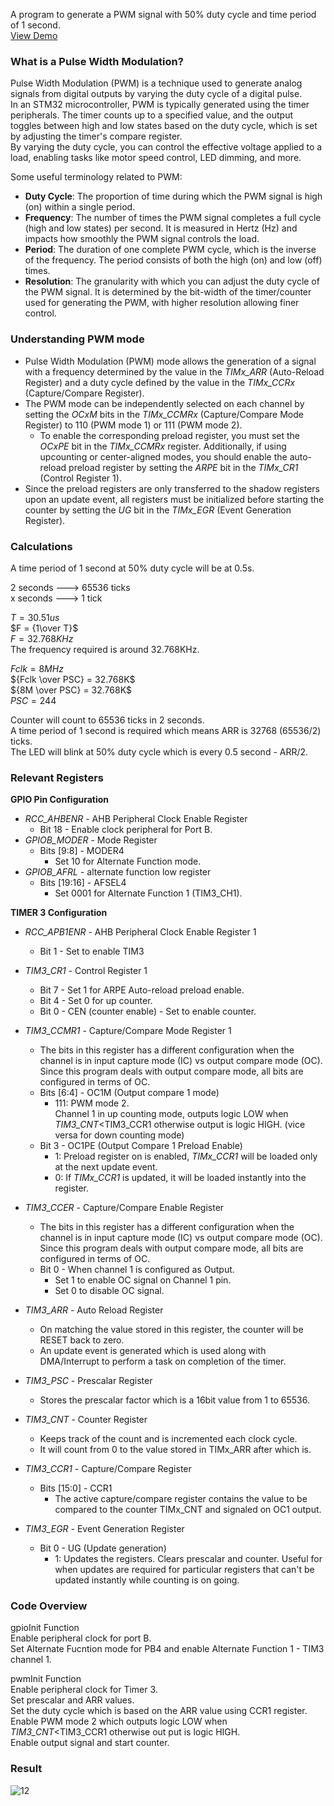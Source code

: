 A program to generate a PWM signal with 50% duty cycle and time period of 1 second.   
[View Demo](https://youtu.be/p4pt5MOWSSw)  
### What is a Pulse Width Modulation?
Pulse Width Modulation (PWM) is a technique used to generate analog signals from digital outputs by varying the duty cycle of a digital pulse.             
In an STM32 microcontroller, PWM is typically generated using the timer peripherals. 
The timer counts up to a specified value, and the output toggles between high and low states based on the duty cycle, which is set by adjusting the timer's compare register.          
By varying the duty cycle, you can control the effective voltage applied to a load, enabling tasks like motor speed control, LED dimming, and more.         
         
Some useful terminology related to PWM:                      
- **Duty Cycle**: The proportion of time during which the PWM signal is high (on) within a single period.                                   
- **Frequency**: The number of times the PWM signal completes a full cycle (high and low states) per second. It is measured in Hertz (Hz) and impacts how smoothly the PWM signal controls the load.                            
- **Period**: The duration of one complete PWM cycle, which is the inverse of the frequency. The period consists of both the high (on) and low (off) times.                 
- **Resolution**: The granularity with which you can adjust the duty cycle of the PWM signal. It is determined by the bit-width of the timer/counter used for generating the PWM, with higher resolution allowing finer control.
            
### Understanding PWM mode                         
- Pulse Width Modulation (PWM) mode allows the generation of a signal with a frequency determined by the value in the _TIMx_ARR_ (Auto-Reload Register) and a duty cycle defined by the value in the _TIMx_CCRx_ (Capture/Compare Register).                                                    
- The PWM mode can be independently selected on each channel by setting the _OCxM_ bits in the _TIMx_CCMRx_ (Capture/Compare Mode Register) to 110 (PWM mode 1) or 111 (PWM mode 2).                                         
    - To enable the corresponding preload register, you must set the _OCxPE_ bit in the _TIMx_CCMRx_ register. Additionally, if using upcounting or center-aligned modes, you should enable the auto-reload preload register by setting the _ARPE_ bit in the _TIMx_CR1_ (Control Register 1).                                 
- Since the preload registers are only transferred to the shadow registers upon an update event, all registers must be initialized before starting the counter by setting the _UG_ bit in the _TIMx_EGR_ (Event Generation Register).
 
### Calculations
A time period of 1 second at 50% duty cycle will be at 0.5s.          
                             
2 seconds ---> 65536 ticks                            
x seconds ---> 1 tick                        
                       
$T = 30.51us$                                         
 $F = {1\over T}$                  
$F = 32.768 KHz$                      
The frequency required is around 32.768KHz.                  
              
$Fclk = 8MHz$              
${Fclk \over PSC} = 32.768K$            
${8M \over PSC} = 32.768K$                  
$PSC = 244$                
                      
Counter will count to 65536 ticks in 2 seconds.                   
A time period of 1 second is required which means ARR is 32768 (65536/2) ticks.             
The LED will blink at 50% duty cycle which is every 0.5 second - ARR/2.                     
             
### Relevant Registers                                      
          
**GPIO Pin Configuration**             
- _RCC_AHBENR_ - AHB Peripheral Clock Enable Register              
	- Bit 18 - Enable clock peripheral for Port B.               
- _GPIOB_MODER_ - Mode Register             
	- Bits \[9:8] - MODER4              
		- Set 10 for Alternate Function mode.              
- _GPIOB_AFRL_ - alternate function low register             
	- Bits \[19:16] - AFSEL4              
		- Set 0001 for Alternate Function 1 (TIM3_CH1).                
                                   
**TIMER 3 Configuration**                                                                         
- _RCC_APB1ENR_ - AHB Peripheral Clock Enable Register 1                            
	- Bit 1 - Set to enable TIM3                       
                        
- _TIM3_CR1_ - Control Register 1              
	- Bit 7 - Set 1 for ARPE Auto-reload preload enable.              
	- Bit 4 -  Set 0 for up counter.         
	- Bit 0 - CEN (counter enable) - Set to enable counter.                             
                       
- _TIM3_CCMR1_ - Capture/Compare Mode Register 1                                                      
	- The bits in this register has a different configuration when the channel is in input capture mode (IC) vs output compare mode (OC). Since this program deals with output compare mode, all bits are configured in terms of OC.              
	- Bits \[6:4] - OC1M (Output compare 1 mode)                                                     
		- 111: PWM mode 2.                                        
		  Channel 1 in up counting mode, outputs logic LOW when _TIM3_CNT_<TIM3_CCR1 otherwise output is logic HIGH. (vice versa for down counting mode)                             
	- Bit 3 - OC1PE (Output Compare 1 Preload Enable)                                               
		- 1: Preload register on is enabled, _TIMx_CCR1_ will be loaded only at the next update event.                         
		- 0: If _TIMx_CCR1_ is updated, it will be loaded instantly into the register.                                 
                   
- _TIM3_CCER_ - Capture/Compare Enable Register                                     
	- The bits in this register has a different configuration when the channel is in input capture mode (IC) vs output compare mode (OC). Since this program deals with output compare mode, all bits are configured in terms of OC.               
	- Bit 0 - When channel 1 is configured as Output.            
		- Set 1 to enable OC signal on Channel 1 pin.         
		- Set 0 to disable OC signal.                 
                 
- _TIM3_ARR_ - Auto Reload Register                       
	- On matching the value stored in this register, the counter will be RESET back to zero.              
	- An update event is generated which is used along with DMA/Interrupt to perform a task on completion of the timer.                 
- _TIM3_PSC_ - Prescalar Register              
	- Stores the prescalar factor which is a 16bit value from 1 to 65536.               
- _TIM3_CNT_ - Counter Register              
	- Keeps track of the count and is incremented each clock cycle.                     
	- It will count from 0 to the value stored in TIMx_ARR after which is.               
- _TIM3_CCR1_ - Capture/Compare Register                                     
	- Bits \[15:0] - CCR1                         
		- The active capture/compare register contains the value to be compared to the counter TIMx_CNT and signaled on OC1 output.                
             
- _TIM3_EGR_ - Event Generation Register          
	- Bit 0 - UG (Update generation)                                    
		- 1: Updates the registers. Clears prescalar and counter. Useful for when updates are required for particular registers that can't be updated instantly while counting is on going.                              
             
### Code Overview              
gpioInit Function                       
Enable peripheral clock for port B.                       
Set Alternate Fucntion mode for PB4 and enable Alternate Function 1 - TIM3 channel 1.              
                     
pwmInit Function                    
Enable peripheral clock for Timer 3.               
Set prescalar and ARR values.                 
Set the duty cycle which is based on the ARR value using CCR1 register.               
Enable PWM mode 2 which outputs logic LOW when _TIM3_CNT_<TIM3_CCR1 otherwise out put is logic HIGH.            
Enable output signal and start counter.              
        
### Result    
![12](https://github.com/user-attachments/assets/fd76e6df-dc90-49a8-acf3-8f6bce9c8fef)

